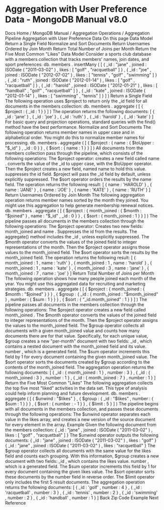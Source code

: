 # Aggregation with User Preference Data - MongoDB Manual v8.0


Docs Home / MongoDB Manual / Aggregation Operations / Aggregation Pipeline Aggregation with User Preference Data On this page Data Model Return a Single Field Normalize and Sort Documents Return Usernames Ordered by Join Month Return Total Number of Joins per Month Return the Five Most Common "Likes" Data Model Consider a sports club database with a members collection that
tracks members' names, join dates, and sport preferences: db. members . insertMany ( [ { _id : "jane" , joined : ISODate ( "2011-03-02" ) , likes : [ "golf" , "racquetball" ] } , { _id : "joe" , joined : ISODate ( "2012-07-02" ) , likes : [ "tennis" , "golf" , "swimming" ] } , { _id : "ruth" , joined : ISODate ( "2012-01-14" ) , likes : [ "golf" , "racquetball" ] } , { _id : "harold" , joined : ISODate ( "2012-01-21" ) , likes : [ "handball" , "golf" , "racquetball" ] } , { _id : "kate" , joined : ISODate ( "2012-01-14" ) , likes : [ "swimming" , "tennis" ] } ] ) Return a Single Field The following operation uses $project to return only the _id field for all documents in the members collection: db. members . aggregate ( [ { $project : { _id : 1 } } ] ) The operation returns the following documents: [ { _id : 'jane' } , { _id : 'joe' } , { _id : 'ruth' } , { _id : 'harold' } , { _id : 'kate' } ] For basic query and projection operations, standard queries with the find() method have the best performance. Normalize and Sort Documents The following operation returns member names in upper case and in
alphabetical order. You might do this to normalize member names for
processing. db. members . aggregate ( [ { $project : { name : { $toUpper : "$_id" } , _id : 0 } } , { $sort : { name : 1 } } ] ) All documents from the members collection pass through the
pipeline, which consists of the following operations: The $project operator: creates a new field called name . converts the value of the _id to upper case, with the $toUpper operator. Then the $project creates a new field, named name to hold this value. suppresses the id field. $project will pass
the _id field by default, unless explicitly suppressed. The $sort operator orders the results by the name field. The operation returns the following result: [ { name : 'HAROLD' } , { name : 'JANE' } , { name : 'JOE' } , { name : 'KATE' } , { name : 'RUTH' } ] Return Usernames Ordered by Join Month The following aggregation operation returns member names sorted by the
month they joined. You might use this aggregation to help generate
membership renewal notices. db. members . aggregate ( [ { $project : { month_joined : { $month : "$joined" } , name : "$_id" , _id : 0 } } , { $sort : { month_joined : 1 } } ] ) The pipeline passes all documents in the members collection through
the following operations: The $project operator: Creates two new fields: month_joined and name . Suppresses the id from the results. The aggregate() method includes the _id , unless
explicitly suppressed. The $month operator converts the values of the joined field to integer representations of the month. Then the $project operator assigns those values to the month_joined field. The $sort operator sorts the results by the month_joined field. The operation returns the following result: [ { month_joined : 1 , name : 'ruth' } , { month_joined : 1 , name : 'harold' } , { month_joined : 1 , name : 'kate' } , { month_joined : 3 , name : 'jane' } , { month_joined : 7 , name : 'joe' } ] Return Total Number of Joins per Month The following operation shows how many people joined each month of the
year. You might use this aggregated data for recruiting and marketing
strategies. db. members . aggregate ( [ { $project : { month_joined : { $month : "$joined" } } } , { $group : { _id : { month_joined : "$month_joined" } , number : { $sum : 1 } } } , { $sort : { "_id.month_joined" : 1 } } ] ) The pipeline passes all documents in the members collection through
the following operations: The $project operator creates a new field called month_joined . The $month operator converts the values of the joined field to integer representations of the month. Then the $project operator assigns the values to the month_joined field. The $group operator collects all documents with a
given month_joined value and counts how many documents there are
for that value. Specifically, for each unique value, $group creates a new "per-month" document with two
fields: _id , which contains a nested document with the month_joined field and its value. number , which is a generated field. The $sum operator increments this field by 1 for every document containing
the given month_joined value. The $sort operator sorts the documents created by $group according to the contents of the month_joined field. The aggregation operation returns the following documents: [ { _id : { month_joined : 1 } , number : 3 } , { _id : { month_joined : 3 } , number : 1 } , { _id : { month_joined : 7 } , number : 1 } ] Return the Five Most Common "Likes" The following aggregation collects the top five most "liked" activities
in the data set. This type of analysis could help inform planning and
future development. db. members . aggregate ( [ { $unwind : "$likes" } , { $group : { _id : "$likes" , number : { $sum : 1 } } } , { $sort : { number : - 1 } } , { $limit : 5 } ] ) The pipeline begins with all documents in the members collection,
and passes these documents through the following operations: The $unwind operator separates each value in the likes array, and creates a new version of the source document
for every element in the array. Example Given the following document from the members collection: { _id : "jane" , joined : ISODate ( "2011-03-02" ) , likes : [ "golf" , "racquetball" ] } The $unwind operator outputs the following
documents: { _id : "jane" , joined : ISODate ( "2011-03-02" ) , likes : "golf" } { _id : "jane" , joined : ISODate ( "2011-03-02" ) , likes : "racquetball" } The $group operator collects all documents with the same
value for the likes field and counts each grouping. With this
information, $group creates a new document with two
fields: _id , which contains the likes value. number , which is a generated field. The $sum operator increments this field by 1 for every document containing
the given likes value. The $sort operator sorts these documents by the number field in reverse order. The $limit operator only includes the first 5 result
documents. The aggregation operation returns the following documents: [ { _id : 'golf' , number : 4 } , { _id : 'racquetball' , number : 3 } , { _id : 'tennis' , number : 2 } , { _id : 'swimming' , number : 2 } , { _id : 'handball' , number : 1 } ] Back Zip Code Example Next Reference

